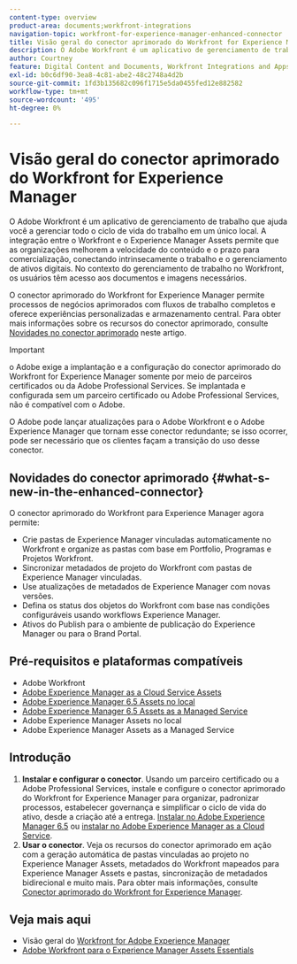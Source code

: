 ```yaml
---
content-type: overview
product-area: documents;workfront-integrations
navigation-topic: workfront-for-experience-manager-enhanced-connector
title: Visão geral do conector aprimorado do Workfront for Experience Manager
description: O Adobe Workfront é um aplicativo de gerenciamento de trabalho que ajuda você a gerenciar todo o ciclo de vida do trabalho em um único local. A integração entre o Workfront e o Experience Manager Assets permite que as organizações melhorem a velocidade do conteúdo e o prazo para comercialização, conectando intrinsecamente o trabalho e o gerenciamento de ativos digitais. No contexto do gerenciamento de trabalho no Workfront, os usuários têm acesso aos documentos e imagens necessários.
author: Courtney
feature: Digital Content and Documents, Workfront Integrations and Apps
exl-id: b0c6df90-3ea8-4c81-abe2-48c2748a4d2b
source-git-commit: 1fd3b135682c096f1715e5da0455fed12e882582
workflow-type: tm+mt
source-wordcount: '495'
ht-degree: 0%

---
```


# Visão geral do conector aprimorado do Workfront for Experience Manager

<!-- Audited: 01/2024 -->

O Adobe Workfront é um aplicativo de gerenciamento de trabalho que ajuda você a gerenciar todo o ciclo de vida do trabalho em um único local. A integração entre o Workfront e o Experience Manager Assets permite que as organizações melhorem a velocidade do conteúdo e o prazo para comercialização, conectando intrinsecamente o trabalho e o gerenciamento de ativos digitais. No contexto do gerenciamento de trabalho no Workfront, os usuários têm acesso aos documentos e imagens necessários.

O conector aprimorado do Workfront for Experience Manager permite processos de negócios aprimorados com fluxos de trabalho completos e oferece experiências personalizadas e armazenamento central. Para obter mais informações sobre os recursos do conector aprimorado, consulte [Novidades no conector aprimorado](#what-s-new-in-the-enhanced-connector) neste artigo.

>[!IMPORTANT]
>
>o Adobe exige a implantação e a configuração do conector aprimorado do Workfront for Experience Manager somente por meio de parceiros certificados ou da Adobe Professional Services. Se implantada e configurada sem um parceiro certificado ou Adobe Professional Services, não é compatível com o Adobe.
>
>O Adobe pode lançar atualizações para o Adobe Workfront e o Adobe Experience Manager que tornam esse conector redundante; se isso ocorrer, pode ser necessário que os clientes façam a transição do uso desse conector.

## Novidades do conector aprimorado {#what-s-new-in-the-enhanced-connector}

O conector aprimorado do Workfront para Experience Manager agora permite:

* Crie pastas de Experience Manager vinculadas automaticamente no Workfront e organize as pastas com base em Portfolio, Programas e Projetos Workfront.
* Sincronizar metadados de projeto do Workfront com pastas de Experience Manager vinculadas.
* Use atualizações de metadados de Experience Manager com novas versões.
* Defina os status dos objetos do Workfront com base nas condições configuráveis usando workflows Experience Manager.
* Ativos do Publish para o ambiente de publicação do Experience Manager ou para o Brand Portal.

## Pré-requisitos e plataformas compatíveis

* Adobe Workfront
* [Adobe Experience Manager as a Cloud Service Assets](https://helpx.adobe.com/legal/product-descriptions/adobe-experience-manager-cloud-service.html)
* [Adobe Experience Manager 6.5 Assets no local](https://helpx.adobe.com/legal/product-descriptions/adobe-experience-manager-on-premise.html)
* [Adobe Experience Manager 6.5 Assets as a Managed Service](https://helpx.adobe.com/legal/product-descriptions/adobe-experience-manager-managed-services.html)
* Adobe Experience Manager Assets no local
* Adobe Experience Manager Assets as a Managed Service

## Introdução

1. **Instalar e configurar o conector**. Usando um parceiro certificado ou a Adobe Professional Services, instale e configure o conector aprimorado do Workfront for Experience Manager para organizar, padronizar processos, estabelecer governança e simplificar o ciclo de vida do ativo, desde a criação até a entrega. [Instalar no Adobe Experience Manager 6.5](https://experienceleague.adobe.com/docs/experience-manager-65/assets/integrations/workfront-integrations.html) ou [instalar no Adobe Experience Manager as a Cloud Service](https://experienceleague.adobe.com/docs/experience-manager-cloud-service/assets/integrations/workfront-connector-install.html).
1. **Usar o conector**. Veja os recursos do conector aprimorado em ação com a geração automática de pastas vinculadas ao projeto no Experience Manager Assets, metadados do Workfront mapeados para Experience Manager Assets e pastas, sincronização de metadados bidirecional e muito mais. Para obter mais informações, consulte [Conector aprimorado do Workfront for Experience Manager](../../../documents/workfront-and-experience-manager-integrations/workfront-for-experience-manager-enhanced-connector/workfront-for-aem-enhanced-connector.md).

## Veja mais aqui

* Visão geral do [Workfront for Adobe Experience Manager](https://www.workfront.com/integrations/adobe/experience-manager)
* [Adobe Workfront para o Experience Manager Assets Essentials](../../../documents/adobe-workfront-for-experience-manager-assets-essentials/workfront-for-aem-asset-essentials.md)
